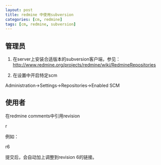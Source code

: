 ```yaml
---
layout: post
title: redmine 中使用subversion 
categories: [cm, redmine]
tags: [cm, redmine, subversion]
---
```


## 管理员

1. 在server上安装合适版本的subversion客户端，参见：http://www.redmine.org/projects/redmine/wiki/RedmineRepositories

2. 在设置中开启特定scm

Administration->Settings->Repositories->Enabled SCM

## 使用者

在redmine comments中引用revision

r<revision-number> 

例如：

r6

提交后，会自动加上调整到revision 6的链接。